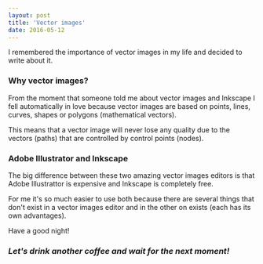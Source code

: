 ```yaml
---
layout: post
title: 'Vector images'
date: 2016-05-12
---
```


I remembered the importance of vector images in my life and decided to write about it.

### Why vector images?

From the moment that someone told me about vector images and Inkscape I fell automatically in love because vector images are based on points, lines, curves, shapes or polygons (mathematical vectors).

This means that a vector image will never lose any quality due to the vectors (paths) that are controlled by control points (nodes).

### Adobe Illustrator and Inkscape

The big difference between these two amazing vector images editors is that Adobe Illustrattor is expensive and Inkscape is completely free.

For me it's so much easier to use both because there are several things that don't exist in a vector images editor and in the other on exists (each has its own advantages).

Have a good night!

### *Let's drink another coffee and wait for the next moment!*